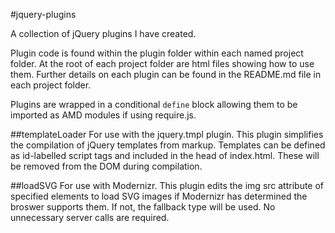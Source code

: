 #jquery-plugins

A collection of jQuery plugins I have created.

Plugin code is found within the plugin folder within each named project folder. At the root of each project folder are html files showing how to use them. Further details on each plugin can be found in the README.md file in each project folder.

Plugins are wrapped in a conditional ```define``` block allowing them to be imported as AMD modules if using require.js. 

##templateLoader
For use with the jquery.tmpl plugin.
This plugin simplifies the compilation of jQuery templates from markup. Templates can be defined as id-labelled script tags and included in the head of index.html. These will be removed from the DOM during compilation. 

##loadSVG
For use with Modernizr.
This plugin edits the img src attribute of specified elements to load SVG images if Modernizr has determined the broswer supports them. If not, the fallback type will be used. No unnecessary server calls are required.
